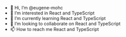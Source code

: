 - 👋 Hi, I’m @eugene-mohc
- 👀 I’m interested in React and TypeScript
- 🌱 I’m currently learning React and TypeScript
- 💞️ I’m looking to collaborate on React and TypeScript
- 📫 How to reach me React and TypeScript
